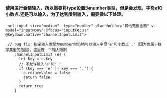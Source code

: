 #### 使用进行金额输入，所以需要将type设置为number类型，但是会发现，字母e和小数点.还是可以输入，为了达到限制输入，需要做以下处理。

```
 <el-input size="medium"  type="number" placeholder="其他充值金额" v-model="inputMony" @focus="inputFocus" @keydown.native="channelInputLimit">

 // bug fix：指定输入类型为number时仍然可以输入字母'e'和小数点'.'（因为也属于数字类型的范围），这里做一下输入限制
    channelInputLimit (e) {
      let key = e.key
      // 不允许输入'e'和'.'
      if (key === 'e' || key === '.') {
        e.returnValue = false
        return false
      }
      return true
    }
```